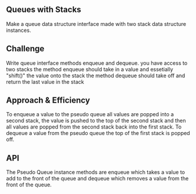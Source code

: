 ## Queues with Stacks
Make a queue data structure interface made with two stack data structure instances.
## Challenge
Write queue interface methods enqueue and dequeue.
you have access to two stacks the method enqueue should take in a value and essetially "shift()" the value onto the stack the method dequeue should take off and return the last value in the stack
## Approach & Efficiency
To enqueue a value to the pseudo queue all values are popped into a second stack, the value is pushed to the top of the second stack and then all values are popped from the second stack back into the first stack. To dequeue a value from the pseudo queue the top of the first stack is popped off.
## API
The Pseudo Queue instance methods are enqueue which takes a value to add to the front of the queue and dequeue which removes a value from the front of the queue.